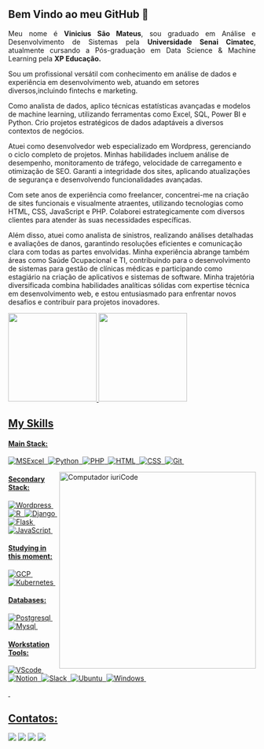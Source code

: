 ## Bem Vindo ao meu GitHub 👋
<!--<p><a href="https://www.viniciuswebdata.com.br"><img src="https://github.com/viniciuscostasm/viniciuscostasm/blob/main/imagens-github/Fundo_Git.gif?raw=true" width="100%" height="auto"/></a></p>-->

<p align="justify"> Meu nome é <strong>Vinicius São Mateus</strong>, sou graduado em Análise e Desenvolvimento de Sistemas pela <strong>Universidade Senai Cimatec</strong>, atualmente cursando a Pós-graduação em Data Science & Machine Learning pela <strong>XP Educação.</strong>

Sou um profissional versátil com conhecimento em análise de dados e experiência em desenvolvimento web, atuando em setores diversos,incluindo fintechs e marketing.

Como analista de dados, aplico técnicas estatísticas avançadas e modelos de machine learning, utilizando ferramentas como Excel, SQL, Power BI e Python. Crio projetos estratégicos de dados adaptáveis a diversos contextos de negócios.

Atuei como desenvolvedor web especializado em Wordpress, gerenciando o ciclo completo de projetos. Minhas habilidades incluem análise de desempenho, monitoramento de tráfego, velocidade de carregamento e otimização de SEO. Garanti a integridade dos sites, aplicando atualizações de segurança e desenvolvendo funcionalidades avançadas.

Com sete anos de experiência como freelancer, concentrei-me na criação de sites funcionais e visualmente atraentes, utilizando tecnologias como HTML, CSS, JavaScript e PHP. Colaborei estrategicamente com diversos clientes para atender às suas necessidades específicas.

Além disso, atuei como analista de sinistros, realizando análises detalhadas e avaliações de danos, garantindo resoluções eficientes e comunicação clara com todas as partes envolvidas. Minha experiência abrange também áreas como Saúde Ocupacional e TI, contribuindo para o desenvolvimento de sistemas para gestão de clínicas médicas e participando como estagiário na criação de aplicativos e sistemas de software. Minha trajetória diversificada combina habilidades analíticas sólidas com expertise técnica em desenvolvimento web, e estou entusiasmado para enfrentar novos desafios e contribuir para projetos inovadores.</p>

<div>
<a href="https://github.com/viniciuscostasm">
<img height="180em" src="https://github-readme-stats.vercel.app/api/top-langs/?username=viniciuscostasm&layout=compact&langs_count=7&theme=radical"/>
<img height="180em" src="https://github-readme-stats.vercel.app/api?username=viniciuscostasm&show_icons=true&theme=radical&include_all_commits=true&count_private=true"/>
</div>


## My Skills

#### Main Stack:

![MSExcel](https://img.shields.io/badge/MSExcel-1D6F42?style=for-the-badge&logo=excel&logoColor=white)&nbsp;
![Python](https://img.shields.io/badge/Python-14354C?style=for-the-badge&logo=python&logoColor=white)&nbsp;
![PHP](https://img.shields.io/badge/Php-777BB3?style=for-the-badge&logo=php&logoColor=white)&nbsp;
![HTML](https://img.shields.io/badge/HTML5-E34F26?style=for-the-badge&logo=html5&logoColor=white)&nbsp;
![CSS](https://img.shields.io/badge/CSS3-1572B6?style=for-the-badge&logo=css3&logoColor=white)&nbsp;
![Git](https://img.shields.io/badge/GIT-E44C30?style=for-the-badge&logo=git&logoColor=white)&nbsp;

<img src="https://raw.githubusercontent.com/MicaelliMedeiros/micaellimedeiros/master/image/computer-illustration.png" min-width="400px" max-width="400px" width="400px" align="right" alt="Computador iuriCode">


#### Secondary Stack:

![Wordpress](https://img.shields.io/badge/Wordpress-4285F4?style=for-the-badge&logo=wordpress&logoColor=white)&nbsp;
![R](https://img.shields.io/badge/R-276DC3?style=for-the-badge&logo=r&logoColor=white)&nbsp;
![Django](https://img.shields.io/badge/Django-092E20?style=for-the-badge&logo=django&logoColor=white)&nbsp;
![Flask](https://img.shields.io/badge/Flask-000000?style=for-the-badge&logo=flask&logoColor=white)&nbsp;
![JavaScript](https://img.shields.io/badge/JavaScript-F7DF1E?style=for-the-badge&logo=javascript&logoColor=black)&nbsp;

#### Studying in this moment:

![GCP](https://img.shields.io/badge/Google_Cloud-4285F4?style=for-the-badge&logo=google-cloud&logoColor=white)&nbsp;
![Kubernetes](https://img.shields.io/badge/kubernetes-4285F4?style=for-the-badge&logo=kubernetes&logoColor=white)&nbsp;

#### Databases:

![Postgresql](https://img.shields.io/badge/PostgreSQL-316192?style=for-the-badge&logo=postgresql&logoColor=white)&nbsp;
![Mysql](https://img.shields.io/badge/MySQL-00758f?style=for-the-badge&logo=mysql&logoColor=white)&nbsp;

#### Workstation Tools:

![VScode](https://img.shields.io/badge/vscode-4285F4?style=for-the-badge&logo=vscode&logoColor=white)&nbsp;
![Notion](https://img.shields.io/badge/Notion-000000?style=for-the-badge&logo=notion&logoColor=white)&nbsp;
![Slack](https://img.shields.io/badge/Slack-4A154B?style=for-the-badge&logo=slack&logoColor=white)&nbsp;
![Ubuntu](https://img.shields.io/badge/Ubuntu-E95420?style=for-the-badge&logo=ubuntu&logoColor=white)&nbsp;
![Windows](https://img.shields.io/badge/Windows-004fe1?style=for-the-badge&logo=windows&logoColor=white)&nbsp;

&nbsp;
## Contatos:

<div> 
<a href="https://www.instagram.com/vinicius.webdesigner" target="_blank"><img src="https://img.shields.io/badge/-Instagram-%23E4405F?style=for-the-badge&logo=instagram&logoColor=white"></a>
<a href = "mailto:vinicius.costasm@gmail.com"> <img src="https://img.shields.io/badge/-Gmail-%23333?style=for-the-badge&logo=gmail&logoColor=white" target="_blank"></a>
<a href="https://www.linkedin.com/in/viniciuscsm/" target="_blank"><img src="https://img.shields.io/badge/-LinkedIn-%230077B5?style=for-the-badge&logo=linkedin&logoColor=white"  target="_blank"></a> 
<a href="https://medium.com/@viniciuswebdata" target="_blank"><img src="https://img.shields.io/badge/-Medium-%23000000?style=for-the-badge&logo=medium&logoColor=white"  target="_blank"></a> 
</div>&nbsp;&nbsp;

